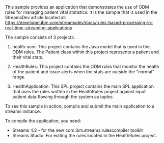 This sample provides an application that demonstrates the use of ODM rules for managing patient vital statistics. It is the sample that is used in the StreamsDev article located at: https://developer.ibm.com/streamsdev/docs/rules-based-processing-in-real-time-streaming-applications

The sample consists of 3 projects:

1) health-xom: This project contains the Java model that is used in the ODM rules. The Patient class within this project represents a patient and their vital stats.

2) HealthRules: This project contains the ODM rules that monitor the health of the patient and issue alerts when the stats are outside the "normal" range.

3) HealthApplication: This SPL project contains the main SPL application that uses the rules written in the HealthRules project against input patient data flowing through the system as tuples.

To see this sample in action, compile and submit the main application to a streams instance.
 
To compile the application, you need:
- Streams 4.2 - for the new com.ibm.streams.rulescompiler toolkit
- Streams Studio: For editing the rules located in the HealthRules project.
  
